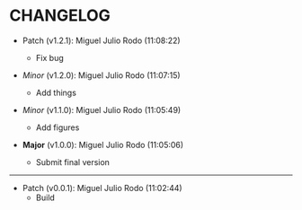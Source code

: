 # CHANGELOG

- Patch (v1.2.1): Miguel Julio Rodo (11:08:22)
  - Fix bug
- *Minor* (v1.2.0): Miguel Julio Rodo (11:07:15)
  - Add things

- *Minor* (v1.1.0): Miguel Julio Rodo (11:05:49)
  - Add figures

- **Major** (v1.0.0): Miguel Julio Rodo (11:05:06)
  - Submit final version

___

- Patch (v0.0.1): Miguel Julio Rodo (11:02:44)
  - Build

